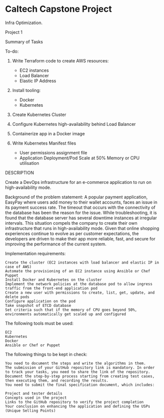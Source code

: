 # Caltech Capstone Project
Infra Optimization.

Project 1

Summary of Tasks

To-do:

1. Write Terraform code to create AWS resources:

    - EC2 instances
    - Load Balancer
    - Elastic IP Address

2. Install tooling:
    - Docker
    - Kubernetes
    
3. Create Kubernetes Cluster

4. Configure Kubernetes high-availability behind Load Balancer

5. Containerize app in a Docker image

6. Write Kubernetes Manifest files
    - User permissions assignment file
    - Application Deployment/Pod
        Scale at 50% Memory or CPU utilisation


DESCRIPTION

Create a DevOps infrastructure for an e-commerce application to run on high-availability mode.

Background of the problem statement:
A popular payment application, EasyPay where users add money to their wallet accounts, faces an issue in its payment success rate. The timeout that occurs with
the connectivity of the database has been the reason for the issue.
While troubleshooting, it is found that the database server has several downtime instances at irregular intervals. This situation compels the company to create their own infrastructure that runs in high-availability mode.
Given that online shopping experiences continue to evolve as per customer expectations, the developers are driven to make their app more reliable, fast, and secure for improving the performance of the current system.

Implementation requirements:

    Create the cluster (EC2 instances with load balancer and elastic IP in case of AWS)
    Automate the provisioning of an EC2 instance using Ansible or Chef Puppet
    Install Docker and Kubernetes on the cluster
    Implement the network policies at the database pod to allow ingress traffic from the front-end application pod
    Create a new user with permissions to create, list, get, update, and delete pods
    Configure application on the pod
    Take snapshot of ETCD database
    Set criteria such that if the memory of CPU goes beyond 50%, environments automatically get scaled up and configured

The following tools must be used:

    EC2
    Kubernetes
    Docker
    Ansible or Chef or Puppet

The following things to be kept in check:

    You need to document the steps and write the algorithms in them.
    The submission of your GitHub repository link is mandatory. In order to track your tasks, you need to share the link of the repository.
    Document the step-by-step process starting from creating test cases, then executing them, and recording the results.
    You need to submit the final specification document, which includes:

    Project and tester details
    Concepts used in the project
    Links to the GitHub repository to verify the project completion
    Your conclusion on enhancing the application and defining the USPs (Unique Selling Points)



